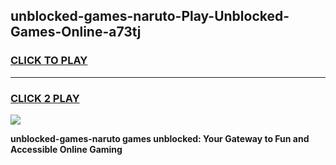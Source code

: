 
## unblocked-games-naruto-Play-Unblocked-Games-Online-a73tj
<h3>
<a href="https://premium76.site?title=unblocked-games-naruto&ref=25A">CLICK TO PLAY</a></h3>
<hr>

<h3>
<a href="https://premium76.site?title=unblocked-games-naruto&ref=25A">CLICK 2 PLAY</a>
  
</h3>

<a href="https://premium76.site?title=unblocked-games-naruto&ref=25A"><img src="https://clearcache.store/games.png"></a>


**unblocked-games-naruto games unblocked: Your Gateway to Fun and Accessible Online Gaming**
